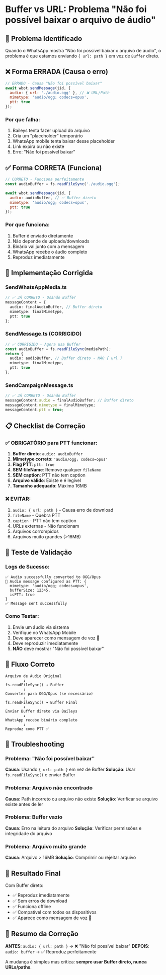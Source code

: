 # Buffer vs URL: Problema "Não foi possível baixar o arquivo de áudio"

## 🚨 Problema Identificado

Quando o WhatsApp mostra "Não foi possível baixar o arquivo de áudio", o problema é que estamos enviando `{ url: path }` em vez de `Buffer` direto.

## ❌ Forma ERRADA (Causa o erro)

```javascript
// ERRADO - Causa "Não foi possível baixar"
await wbot.sendMessage(jid, {
  audio: { url: './audio.ogg' }, // ❌ URL/Path
  mimetype: 'audio/ogg; codecs=opus',
  ptt: true
});
```

### Por que falha:
1. Baileys tenta fazer upload do arquivo
2. Cria um "placeholder" temporário
3. WhatsApp mobile tenta baixar desse placeholder
4. Link expira ou não existe
5. Erro: "Não foi possível baixar"

## ✅ Forma CORRETA (Funciona)

```javascript
// CORRETO - Funciona perfeitamente
const audioBuffer = fs.readFileSync('./audio.ogg');

await wbot.sendMessage(jid, {
  audio: audioBuffer, // ✅ Buffer direto
  mimetype: 'audio/ogg; codecs=opus',
  ptt: true
});
```

### Por que funciona:
1. Buffer é enviado diretamente
2. Não depende de uploads/downloads
3. Binário vai junto com a mensagem
4. WhatsApp recebe o áudio completo
5. Reproduz imediatamente

## 🔧 Implementação Corrigida

### SendWhatsAppMedia.ts
```typescript
// ✅ JÁ CORRETO - Usando Buffer
messageContent = {
  audio: finalAudioBuffer, // Buffer direto
  mimetype: finalMimetype,
  ptt: true
};
```

### SendMessage.ts (CORRIGIDO)
```typescript
// ✅ CORRIGIDO - Agora usa Buffer
const audioBuffer = fs.readFileSync(mediaPath);
return {
  audio: audioBuffer, // Buffer direto - NÃO { url }
  mimetype: finalMimetype,
  ptt: true
};
```

### SendCampaignMessage.ts
```typescript
// ✅ JÁ CORRETO - Usando Buffer
messageContent.audio = finalAudioBuffer; // Buffer direto
messageContent.mimetype = finalMimetype;
messageContent.ptt = true;
```

## 📋 Checklist de Correção

### ✅ OBRIGATÓRIO para PTT funcionar:
1. **Buffer direto**: `audio: audioBuffer`
2. **Mimetype correto**: `'audio/ogg; codecs=opus'`
3. **Flag PTT**: `ptt: true`
4. **SEM fileName**: Remove qualquer `fileName`
5. **SEM caption**: PTT não tem caption
6. **Arquivo válido**: Existe e é legível
7. **Tamanho adequado**: Máximo 16MB

### ❌ EVITAR:
1. `audio: { url: path }` - Causa erro de download
2. `fileName` - Quebra PTT
3. `caption` - PTT não tem caption
4. URLs externas - Não funcionam
5. Arquivos corrompidos
6. Arquivos muito grandes (>16MB)

## 🧪 Teste de Validação

### Logs de Sucesso:
```
✅ Audio successfully converted to OGG/Opus
🎤 Audio message configured as PTT: {
  mimetype: 'audio/ogg; codecs=opus',
  bufferSize: 12345,
  isPTT: true
}
✅ Message sent successfully
```

### Como Testar:
1. Envie um áudio via sistema
2. Verifique no WhatsApp Mobile
3. Deve aparecer como mensagem de voz 🎤
4. Deve reproduzir imediatamente
5. **NÃO** deve mostrar "Não foi possível baixar"

## 🔄 Fluxo Correto

```
Arquivo de Áudio Original
        ↓
fs.readFileSync() → Buffer
        ↓
Converter para OGG/Opus (se necessário)
        ↓
fs.readFileSync() → Buffer Final
        ↓
Enviar Buffer direto via Baileys
        ↓
WhatsApp recebe binário completo
        ↓
Reproduz como PTT ✅
```

## 🚨 Troubleshooting

### Problema: "Não foi possível baixar"
**Causa**: Usando `{ url: path }` em vez de Buffer
**Solução**: Usar `fs.readFileSync()` e enviar Buffer

### Problema: Arquivo não encontrado
**Causa**: Path incorreto ou arquivo não existe
**Solução**: Verificar se arquivo existe antes de ler

### Problema: Buffer vazio
**Causa**: Erro na leitura do arquivo
**Solução**: Verificar permissões e integridade do arquivo

### Problema: Arquivo muito grande
**Causa**: Arquivo > 16MB
**Solução**: Comprimir ou rejeitar arquivo

## 📱 Resultado Final

Com Buffer direto:
- ✅ Reproduz imediatamente
- ✅ Sem erros de download
- ✅ Funciona offline
- ✅ Compatível com todos os dispositivos
- ✅ Aparece como mensagem de voz 🎤

## 🎯 Resumo da Correção

**ANTES**: `audio: { url: path }` → ❌ "Não foi possível baixar"
**DEPOIS**: `audio: buffer` → ✅ Reproduz perfeitamente

A mudança é simples mas crítica: **sempre usar Buffer direto, nunca URLs/paths**.